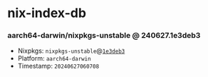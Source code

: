 # nix-index-db
### aarch64-darwin/nixpkgs-unstable @ 240627.1e3deb3
- Nixpkgs: `nixpkgs-unstable`@[`1e3deb3`](https://github.com/NixOS/nixpkgs/commit/1e3deb3d8a86a870d925760db1a5adecc64d329d)
- Platform: `aarch64-darwin`
- Timestamp: `20240627060708`
